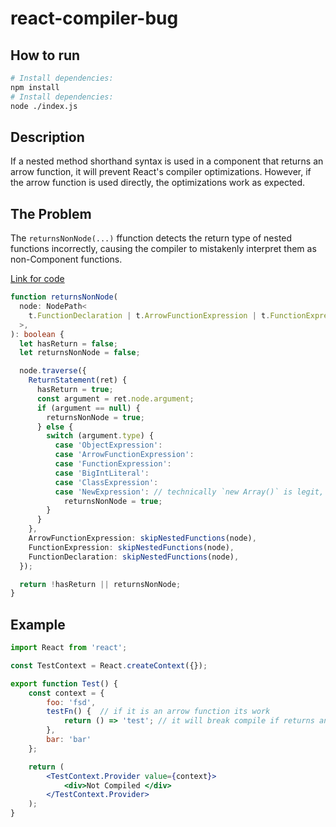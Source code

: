 # react-compiler-bug

## How to run

```bash
# Install dependencies:
npm install
# Install dependencies:
node ./index.js
```

## Description

If a nested method shorthand syntax is used in a component that returns an arrow function, it will prevent React's compiler optimizations. However, if the arrow function is used directly, the optimizations work as expected.

## The Problem

The `returnsNonNode(...)` ffunction detects the return type of nested functions incorrectly, causing the compiler to mistakenly interpret them as non-Component functions.

[Link for code](https://github.com/facebook/react/blob/7b7fac073d1473df839a1caf8d0444c32bf4de49/compiler/packages/babel-plugin-react-compiler/src/Entrypoint/Program.ts#L968)

```ts
function returnsNonNode(
  node: NodePath<
    t.FunctionDeclaration | t.ArrowFunctionExpression | t.FunctionExpression
  >,
): boolean {
  let hasReturn = false;
  let returnsNonNode = false;

  node.traverse({
    ReturnStatement(ret) {
      hasReturn = true;
      const argument = ret.node.argument;
      if (argument == null) {
        returnsNonNode = true;
      } else {
        switch (argument.type) {
          case 'ObjectExpression':
          case 'ArrowFunctionExpression':
          case 'FunctionExpression':
          case 'BigIntLiteral':
          case 'ClassExpression':
          case 'NewExpression': // technically `new Array()` is legit, but unlikely
            returnsNonNode = true;
        }
      }
    },
    ArrowFunctionExpression: skipNestedFunctions(node),
    FunctionExpression: skipNestedFunctions(node),
    FunctionDeclaration: skipNestedFunctions(node),
  });

  return !hasReturn || returnsNonNode;
}
```

## Example

```jsx
import React from 'react';

const TestContext = React.createContext({});

export function Test() {
    const context = {
        foo: 'fsd',
        testFn() {  // if it is an arrow function its work
            return () => 'test'; // it will break compile if returns an arrow fn 
        },
        bar: 'bar'
    };

    return (
        <TestContext.Provider value={context}>
            <div>Not Compiled </div>
        </TestContext.Provider>
    );
}
```

